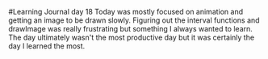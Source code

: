 #Learning Journal day 18
Today was mostly focused on animation and getting an image to be drawn slowly. Figuring out the interval functions and drawImage was really frustrating but something I always wanted to learn. The day ultimately wasn't the most productive day but it was certainly the day I learned the most.
